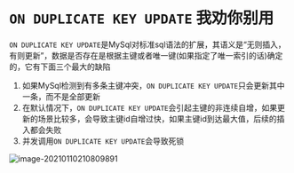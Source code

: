 # `ON DUPLICATE KEY UPDATE` 我劝你别用

`ON DUPLICATE KEY UPDATE`是MySql对标准sql语法的扩展，其语义是“无则插入，有则更新”，数据是否存在是根据主键或者唯一键(如果指定了唯一索引的话)确定的，它有下面三个最大的缺陷

1. 如果MySql检测到有多条主键冲突，`ON DUPLICATE KEY UPDATE`只会更新其中一条，而不是全部更新
2. 在默认情况下，`ON DUPLICATE KEY UPDATE`会引起主键的非连续自增，如果更新的场景比较多，会导致主键id自增过快，如果主键id到达最大值，后续的插入都会失败
3. 并发调用`ON DUPLICATE KEY UPDATE`会导致死锁

![image-20210110210809891](https://gitee.com/cincat/picgo/raw/master/img/image-20210110210809891.png)

